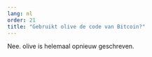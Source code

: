 ```yaml
---
lang: nl
order: 21
title: "Gebruikt olive de code van Bitcoin?"
---
```


Nee. olive is helemaal opnieuw geschreven.
